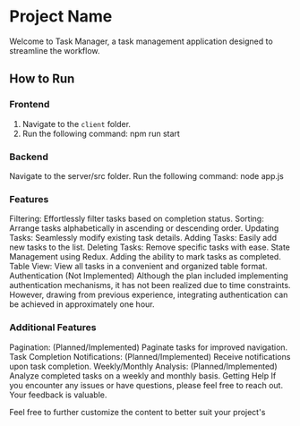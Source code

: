 # Project Name

Welcome to Task Manager, a task management application designed to streamline the workflow.

## How to Run

### Frontend
1. Navigate to the `client` folder.
2. Run the following command:
   npm run start
### Backend
Navigate to the server/src folder.
Run the following command:
node app.js

### Features
Filtering: Effortlessly filter tasks based on completion status.
Sorting: Arrange tasks alphabetically in ascending or descending order.
Updating Tasks: Seamlessly modify existing task details.
Adding Tasks: Easily add new tasks to the list.
Deleting Tasks: Remove specific tasks with ease.
State Management using Redux.
Adding the ability to mark tasks as completed.
Table View: View all tasks in a convenient and organized table format.
Authentication (Not Implemented)
Although the plan included implementing authentication mechanisms, it has not been realized due to time constraints. However, drawing from previous experience, integrating authentication can be achieved in approximately one hour.

### Additional Features
Pagination: (Planned/Implemented) Paginate tasks for improved navigation.
Task Completion Notifications: (Planned/Implemented) Receive notifications upon task completion.
Weekly/Monthly Analysis: (Planned/Implemented) Analyze completed tasks on a weekly and monthly basis.
Getting Help
If you encounter any issues or have questions, please feel free to reach out. Your feedback is valuable.



Feel free to further customize the content to better suit your project's 